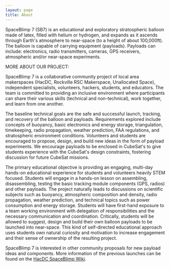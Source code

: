 ```yaml
---
layout: page
title: About
---
```

<p>SpaceBlimp 7 (SB7) is an educational and exploratory stratospheric balloon made of latex, filled with helium or hydrogen, and expands as it ascends through Earth's atmosphere to near-space (to a height of about 100,000ft). The balloon is capable of carrying equipment (payloads). Payloads can include: electronics, radio transmitters, cameras, GPS receivers, atmospheric and/or near-space experiments.
<p class="brief-tag-line"><span>MORE ABOUT OUR PROJECT:</span></p>
<p>SpaceBlimp 7 is a collaborative community project of local area makerspaces (HacDC, Rockville RSC Makerspace, Unallocated Space), independent specialists, volunteers, hackers, students, and educators. The team is committed to providing an inclusive environment where participants can share their various skills (technical and non-technical), work together, and learn from one another.</p>
<p>The baseline technical goals are the safe and successful launch, tracking, and recovery of the balloon and payloads. Requirements explored include concepts of buoyancy, basic electronics and energy storage, triangulation, timekeeping, radio propagation, weather prediction, FAA regulations, and stratospheric environment conditions. Volunteers and students are encouraged to propose, design, and build new ideas in the form of payload experiments. We encourage payloads to be enclosed in CubeSat's to give students experience with the CubeSat's design constraints, fostering discussion for future CubeSat missions.</p>
<p>The primary educational objective is providing an engaging, multi-day hands-on educational experience for students and volunteers heavily STEM focused. Students will engage in a hands-on lesson on assembling, disassembling, testing the basic tracking module components (GPS, radios) and other payloads. The project naturally leads to discussions on scientific subjects such as buoyancy, atmospheric composition and density, radio propagation, weather prediction, and technical topics such as power consumption and energy storage. Students will have first-hand exposure to a team working environment with delegation of responsibilities and the necessary communication and coordination. Critically, students will be allowed to suggest, design and build their own balloon payloads to be launched into near-space. This kind of self-directed educational approach uses students own natural curiosity and motivation to increase engagement and their sense of ownership of the resulting project.</p>
<p>SpaceBlimp 7 is interested in other community proposals for new payload ideas and components. More information of the previous launches can be found on the <a href="https://wiki.hacdc.org/index.php/HacDC_Spaceblimp" target="_blank">HacDC SpaceBlimp Wiki</a>.</p>